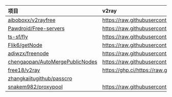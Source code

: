 | 项目 | v2ray | clash |
| :----- | :----- | :----- |
| [aiboboxx/v2rayfree](https://github.com/aiboboxx/v2rayfree) | https://raw.githubusercontent.com/aiboboxx/v2rayfree/main/v2 |  |
| [Pawdroid/Free-servers](https://github.com/Pawdroid/Free-servers) | https://raw.githubusercontent.com/Pawdroid/Free-servers/main/sub |  |
| [ts-sf/fly](https://github.com/ts-sf/fly) | https://raw.githubusercontent.com/ts-sf/fly/main/v2 |  |
| [Flik6/getNode](https://github.com/Flik6/getNode) | https://raw.githubusercontent.com/a2470982985/getNode/main/v2ray.txt |  |
| [adiwzx/freenode](https://github.com/adiwzx/freenode) | https://raw.githubusercontent.com/adiwzx/freenode/main/adispeed.txt |  | 
| [chengaopan/AutoMergePublicNodes](https://github.com/chengaopan/AutoMergePublicNodes) | https://raw.githubusercontent.com/chengaopan/AutoMergePublicNodes/master/list.txt |  | 
| [free18/v2ray](https://github.com/free18/v2ray) | https://ghp.ci/https://raw.githubusercontent.com/free18/v2ray/refs/heads/main/v.txt |  |
| [zhangkaiitugithub/passcro](https://github.com/zhangkaiitugithub/passcro) |  | https://raw.githubusercontent.com/zhangkaiitugithub/passcro/main/speednodes.yaml |
| [snakem982/proxypool](https://github.com/snakem982/proxypool) | https://raw.githubusercontent.com/snakem982/proxypool/main/source/v2ray.txt |  |
